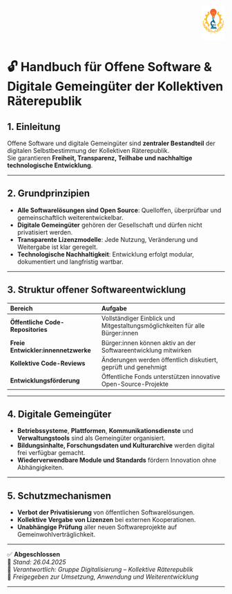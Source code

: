 <p align="right">
  <img src="https://raw.githubusercontent.com/hades-dux/Kollektive-Raeterepublik/main/Meta_und_Systemstruktur/logo_offiziell.png" alt="Logo der Kollektiven Räterepublik" height="80">
</p>

# 🔓 Handbuch für Offene Software & Digitale Gemeingüter der Kollektiven Räterepublik
<!--
Autor: Fabio Weidner
Version: 1.0
Sektion: Digitalisierung
Veröffentlichung: April 2025
-->

## 1. Einleitung

Offene Software und digitale Gemeingüter sind **zentraler Bestandteil** der digitalen Selbstbestimmung der Kollektiven Räterepublik.  
Sie garantieren **Freiheit, Transparenz, Teilhabe und nachhaltige technologische Entwicklung**.

---

## 2. Grundprinzipien

- **Alle Softwarelösungen sind Open Source**: Quelloffen, überprüfbar und gemeinschaftlich weiterentwickelbar.
- **Digitale Gemeingüter** gehören der Gesellschaft und dürfen nicht privatisiert werden.
- **Transparente Lizenzmodelle**: Jede Nutzung, Veränderung und Weitergabe ist klar geregelt.
- **Technologische Nachhaltigkeit**: Entwicklung erfolgt modular, dokumentiert und langfristig wartbar.

---

## 3. Struktur offener Softwareentwicklung

| Bereich | Aufgabe |
|:---|:---|
| **Öffentliche Code-Repositories** | Vollständiger Einblick und Mitgestaltungsmöglichkeiten für alle Bürger:innen |
| **Freie Entwickler:innennetzwerke** | Bürger:innen können aktiv an der Softwareentwicklung mitwirken |
| **Kollektive Code-Reviews** | Änderungen werden öffentlich diskutiert, geprüft und genehmigt |
| **Entwicklungsförderung** | Öffentliche Fonds unterstützen innovative Open-Source-Projekte |

---

## 4. Digitale Gemeingüter

- **Betriebssysteme**, **Plattformen**, **Kommunikationsdienste** und **Verwaltungstools** sind als Gemeingüter organisiert.
- **Bildungsinhalte, Forschungsdaten und Kulturarchive** werden digital frei verfügbar gemacht.
- **Wiederverwendbare Module und Standards** fördern Innovation ohne Abhängigkeiten.

---

## 5. Schutzmechanismen

- **Verbot der Privatisierung** von öffentlichen Softwarelösungen.
- **Kollektive Vergabe von Lizenzen** bei externen Kooperationen.
- **Unabhängige Prüfung** aller neuen Softwareprojekte auf Gemeinwohlverträglichkeit.

---

✅ **Abgeschlossen**  
📅 *Stand: 26.04.2025*  
🏩 *Verantwortlich: Gruppe Digitalisierung – Kollektive Räterepublik*  
🔐 *Freigegeben zur Umsetzung, Anwendung und Weiterentwicklung*

---
